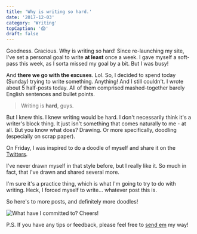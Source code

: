 ```yaml
---
title: 'Why is writing so hard.'
date: '2017-12-03'
category: 'Writing'
topCaption: '😱'
draft: false
---
```


Goodness. Gracious. Why is writing so hard! Since re-launching my site, I've set a personal goal to write **at least** once a week. I gave myself a soft-pass this week, as I sorta missed my goal by a bit. But I was busy!

<!-- more -->

And **there we go with the excuses**. Lol. So, I decided to spend today (Sunday) trying to write something. Anything! And I still couldn't. I wrote about 5 half-posts today. All of them comprised mashed-together barely English sentences and bullet points.

> Writing is **hard**, guys.

But I knew this. I knew writing would be hard. I don't necessarily think it's a writer's block thing. It just isn't something that comes naturally to me - at all. But you know what does? Drawing. Or more specifically, doodling (especially on scrap paper).

On Friday, I was inspired to do a doodle of myself and share it on the [Twitters](https://twitter.com/itsJonQ).

I've never drawn myself in that style before, but I really like it. So much in fact, that I've drawn and shared several more.

I'm sure it's a practice thing, which is what I'm going to try to do with writing. Heck, I forced myself to write… whatever post this is.

So here's to more posts, and definitely more doodles!

![What have I committed to? Cheers!](/assets/posts/me_irl/committed.jpg)

P.S. If you have any tips or feedback, please feel free to [send em](/contact) my way!
